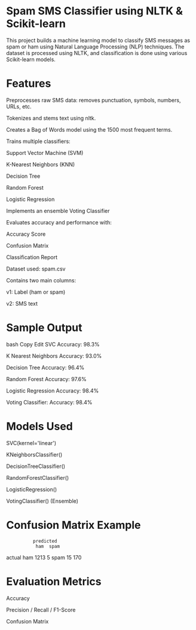 # Spam SMS Classifier using NLTK & Scikit-learn
This project builds a machine learning model to classify SMS messages as spam or ham using Natural Language Processing (NLP) techniques. The dataset is processed using NLTK, and classification is done using various Scikit-learn models.
# Features
Preprocesses raw SMS data: removes punctuation, symbols, numbers, URLs, etc.

Tokenizes and stems text using nltk.

Creates a Bag of Words model using the 1500 most frequent terms.

Trains multiple classifiers:

Support Vector Machine (SVM)

K-Nearest Neighbors (KNN)

Decision Tree

Random Forest

Logistic Regression

Implements an ensemble Voting Classifier

Evaluates accuracy and performance with:

Accuracy Score

Confusion Matrix

Classification Report

Dataset used: spam.csv

Contains two main columns:

v1: Label (ham or spam)

v2: SMS text

# Sample Output
bash
Copy
Edit
SVC Accuracy: 98.3%

K Nearest Neighbors Accuracy: 93.0%

Decision Tree Accuracy: 96.4%

Random Forest Accuracy: 97.6%

Logistic Regression Accuracy: 98.4%

Voting Classifier: Accuracy: 98.4%

# Models Used
SVC(kernel='linear')

KNeighborsClassifier()

DecisionTreeClassifier()

RandomForestClassifier()

LogisticRegression()

VotingClassifier() (Ensemble)

# Confusion Matrix Example

              predicted
               ham  spam
actual ham     1213    5
       spam      15   170

# Evaluation Metrics
Accuracy

Precision / Recall / F1-Score

Confusion Matrix



